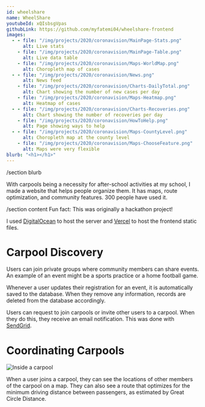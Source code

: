 ```yaml
---
id: wheelshare
name: WheelShare
youtubeId: xQIsbsgVpas
githubLink: https://github.com/myfatemi04/wheelshare-frontend
images:
  - - file: "/img/projects/2020/coronavision/MainPage-Stats.png"
      alt: Live stats
    - file: "/img/projects/2020/coronavision/MainPage-Table.png"
      alt: Live data table
    - file: "/img/projects/2020/coronavision/Maps-WorldMap.png"
      alt: Choropleth map of cases
  - - file: "/img/projects/2020/coronavision/News.png"
      alt: News feed
    - file: "/img/projects/2020/coronavision/Charts-DailyTotal.png"
      alt: Chart showing the number of new cases per day
    - file: "/img/projects/2020/coronavision/Maps-Heatmap.png"
      alt: Heatmap of cases
  - - file: "/img/projects/2020/coronavision/Charts-Recoveries.png"
      alt: Chart showing the number of recoveries per day
    - file: "/img/projects/2020/coronavision/HowToHelp.png"
      alt: Page showing ways to help
  - - file: "/img/projects/2020/coronavision/Maps-CountyLevel.png"
      alt: Choropleth map at the county level
    - file: "/img/projects/2020/coronavision/Maps-ChooseFeature.png"
      alt: Maps were very flexible
blurb: "<h1></h1>"
---
```


/section blurb

With carpools being a necessity for after-school activities at my school, I made a website that helps people organize them. It has maps, route optimization, and community features. 300 people have used it.

/section content
Fun fact: This was originally a hackathon project!

I used [DigitalOcean](https://www.digitalocean.com/) to host the server and [Vercel](https://vercel.com/) to host the frontend static files.

# Carpool Discovery

Users can join private groups where community members can share events. An example of an event might be a sports practice or a home football game.

Whenever a user updates their registration for an event, it is automatically saved to the database. When they remove any information, records are deleted from the database accordingly.

Users can request to join carpools or invite other users to a carpool. When they do this, they receive an email notification. This was done with [SendGrid](https://sendgrid.com/).

# Coordinating Carpools

![Inside a carpool](/images/Carpool.png)

When a user joins a carpool, they can see the locations of other members of the carpool on a map. They can also see a route that optimizes for the minimum driving distance between passengers, as estimated by Great Circle Distance.
